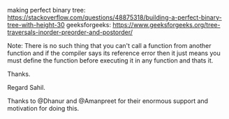 making perfect binary tree: https://stackoverflow.com/questions/48875318/building-a-perfect-binary-tree-with-height-30
geeksforgeeks: https://www.geeksforgeeks.org/tree-traversals-inorder-preorder-and-postorder/

Note: There is no such thing that you can't call a function from another function and if the compiler says its reference error then it just means you must define the function before executing it in any function and thats it.

Thanks.

Regard Sahil.

Thanks to @Dhanur and @Amanpreet for their enormous support and motivation for doing this.
